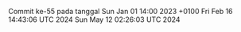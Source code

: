 Commit ke-55 pada tanggal Sun Jan 01 14:00 2023 +0100
Fri Feb 16 14:43:06 UTC 2024
Sun May 12 02:26:03 UTC 2024
